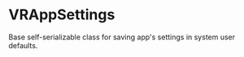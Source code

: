 VRAppSettings
=============

Base self-serializable class for saving app's settings in system user defaults.


